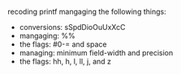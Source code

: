 recoding printf mangaging the following things:

- conversions: sSpdDioOuUxXcC
- mangaging: %%
- the flags: #0-= and space
- managing: minimum field-width and precision
- the flags: hh, h, l, ll, j, and z

